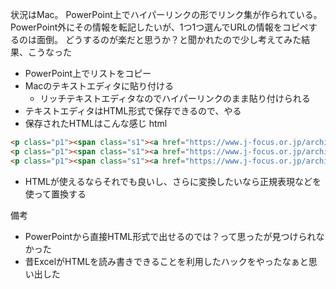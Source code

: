 
状況はMac。
PowerPoint上でハイパーリンクの形でリンク集が作られている。
PowerPoint外にその情報を転記したいが、1つ1つ選んでURLの情報をコピペするのは面倒。
どうするのが楽だと思うか？と聞かれたので少し考えてみた結果、こうなった

- PowerPoint上でリストをコピー
- Macのテキストエディタに貼り付ける
    - リッチテキストエディタなのでハイパーリンクのまま貼り付けられる
- テキストエディタはHTML形式で保存できるので、やる
- 保存されたHTMLはこんな感じ
html

```html
<p class="p1"><span class="s1"><a href="https://www.j-focus.or.jp/archives/001/201307/5715be09b5800.pdf">【ナノテク・材料】環境負荷低減高性能タイヤの開発</a></span></p>
<p class="p1"><span class="s1"><a href="https://www.j-focus.or.jp/archives/001/201307/5715be09ba60c.pdf">【ナノテク・材料】排気ガス浄化用触媒シミュレーション</a></span></p>
<p class="p1"><span class="s1"><a href="https://www.j-focus.or.jp/archives/001/201307/5715be09bc047.pdf">【ナノテク・材料】鉛フリー釣り用オモリの開発</a></span></p>
```

- HTMLが使えるならそれでも良いし、さらに変換したいなら正規表現などを使って置換する

備考
- PowerPointから直接HTML形式で出せるのでは？って思ったが見つけられなかった
- 昔ExcelがHTMLを読み書きできることを利用したハックをやったなぁと思い出した
